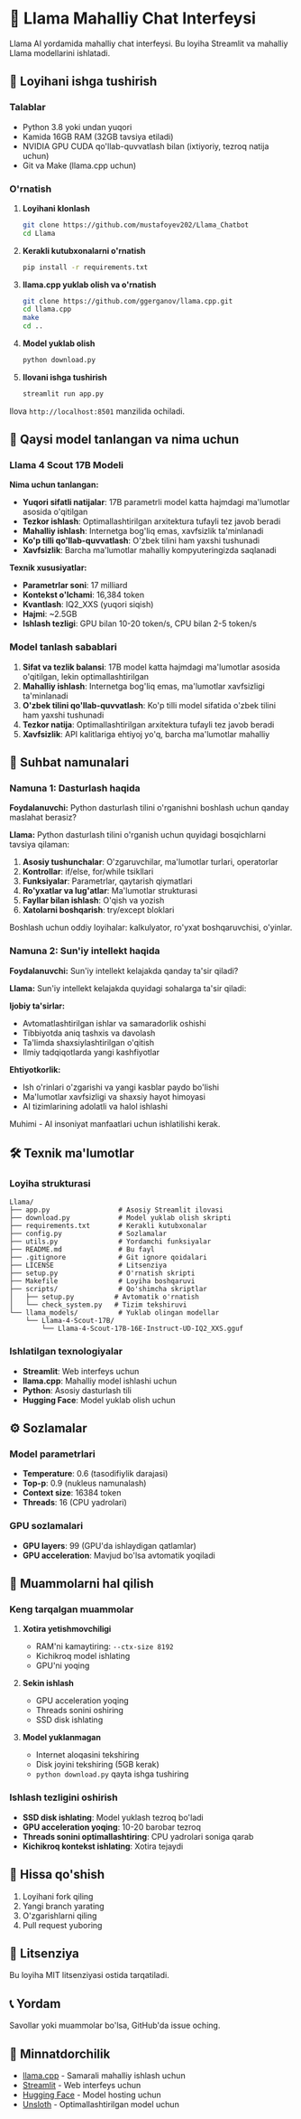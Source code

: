 # 🦙 Llama Mahalliy Chat Interfeysi

Llama AI yordamida mahalliy chat interfeysi. Bu loyiha Streamlit va mahalliy Llama modellarini ishlatadi.

## 🚀 Loyihani ishga tushirish

### Talablar

- Python 3.8 yoki undan yuqori
- Kamida 16GB RAM (32GB tavsiya etiladi)
- NVIDIA GPU CUDA qo'llab-quvvatlash bilan (ixtiyoriy, tezroq natija uchun)
- Git va Make (llama.cpp uchun)

### O'rnatish

1. **Loyihani klonlash**
   ```bash
   git clone https://github.com/mustafoyev202/Llama_Chatbot
   cd Llama
   ```

2. **Kerakli kutubxonalarni o'rnatish**
   ```bash
   pip install -r requirements.txt
   ```

3. **llama.cpp yuklab olish va o'rnatish**
   ```bash
   git clone https://github.com/ggerganov/llama.cpp.git
   cd llama.cpp
   make
   cd ..
   ```

4. **Model yuklab olish**
   ```bash
   python download.py
   ```

5. **Ilovani ishga tushirish**
   ```bash
   streamlit run app.py
   ```

Ilova `http://localhost:8501` manzilida ochiladi.

## 🤖 Qaysi model tanlangan va nima uchun

### Llama 4 Scout 17B Modeli

**Nima uchun tanlangan:**
- **Yuqori sifatli natijalar**: 17B parametrli model katta hajmdagi ma'lumotlar asosida o'qitilgan
- **Tezkor ishlash**: Optimallashtirilgan arxitektura tufayli tez javob beradi
- **Mahalliy ishlash**: Internetga bog'liq emas, xavfsizlik ta'minlanadi
- **Ko'p tilli qo'llab-quvvatlash**: O'zbek tilini ham yaxshi tushunadi
- **Xavfsizlik**: Barcha ma'lumotlar mahalliy kompyuteringizda saqlanadi

**Texnik xususiyatlar:**
- **Parametrlar soni**: 17 milliard
- **Kontekst o'lchami**: 16,384 token
- **Kvantlash**: IQ2_XXS (yuqori siqish)
- **Hajmi**: ~2.5GB
- **Ishlash tezligi**: GPU bilan 10-20 token/s, CPU bilan 2-5 token/s

### Model tanlash sabablari

1. **Sifat va tezlik balansi**: 17B model katta hajmdagi ma'lumotlar asosida o'qitilgan, lekin optimallashtirilgan
2. **Mahalliy ishlash**: Internetga bog'liq emas, ma'lumotlar xavfsizligi ta'minlanadi
3. **O'zbek tilini qo'llab-quvvatlash**: Ko'p tilli model sifatida o'zbek tilini ham yaxshi tushunadi
4. **Tezkor natija**: Optimallashtirilgan arxitektura tufayli tez javob beradi
5. **Xavfsizlik**: API kalitlariga ehtiyoj yo'q, barcha ma'lumotlar mahalliy

## 💬 Suhbat namunalari

### Namuna 1: Dasturlash haqida

**Foydalanuvchi:** Python dasturlash tilini o'rganishni boshlash uchun qanday maslahat berasiz?

**Llama:** Python dasturlash tilini o'rganish uchun quyidagi bosqichlarni tavsiya qilaman:

1. **Asosiy tushunchalar**: O'zgaruvchilar, ma'lumotlar turlari, operatorlar
2. **Kontrollar**: if/else, for/while tsikllari
3. **Funksiyalar**: Parametrlar, qaytarish qiymatlari
4. **Ro'yxatlar va lug'atlar**: Ma'lumotlar strukturasi
5. **Fayllar bilan ishlash**: O'qish va yozish
6. **Xatolarni boshqarish**: try/except bloklari

Boshlash uchun oddiy loyihalar: kalkulyator, ro'yxat boshqaruvchisi, o'yinlar.

### Namuna 2: Sun'iy intellekt haqida

**Foydalanuvchi:** Sun'iy intellekt kelajakda qanday ta'sir qiladi?

**Llama:** Sun'iy intellekt kelajakda quyidagi sohalarga ta'sir qiladi:

**Ijobiy ta'sirlar:**
- Avtomatlashtirilgan ishlar va samaradorlik oshishi
- Tibbiyotda aniq tashxis va davolash
- Ta'limda shaxsiylashtirilgan o'qitish
- Ilmiy tadqiqotlarda yangi kashfiyotlar

**Ehtiyotkorlik:**
- Ish o'rinlari o'zgarishi va yangi kasblar paydo bo'lishi
- Ma'lumotlar xavfsizligi va shaxsiy hayot himoyasi
- AI tizimlarining adolatli va halol ishlashi

Muhimi - AI insoniyat manfaatlari uchun ishlatilishi kerak.

## 🛠️ Texnik ma'lumotlar

### Loyiha strukturasi
```
Llama/
├── app.py                 # Asosiy Streamlit ilovasi
├── download.py            # Model yuklab olish skripti
├── requirements.txt       # Kerakli kutubxonalar
├── config.py              # Sozlamalar
├── utils.py               # Yordamchi funksiyalar
├── README.md              # Bu fayl
├── .gitignore             # Git ignore qoidalari
├── LICENSE                # Litsenziya
├── setup.py               # O'rnatish skripti
├── Makefile               # Loyiha boshqaruvi
├── scripts/               # Qo'shimcha skriptlar
│   ├── setup.py          # Avtomatik o'rnatish
│   └── check_system.py   # Tizim tekshiruvi
└── llama_models/          # Yuklab olingan modellar
    └── Llama-4-Scout-17B/
        └── Llama-4-Scout-17B-16E-Instruct-UD-IQ2_XXS.gguf
```

### Ishlatilgan texnologiyalar
- **Streamlit**: Web interfeys uchun
- **llama.cpp**: Mahalliy model ishlashi uchun
- **Python**: Asosiy dasturlash tili
- **Hugging Face**: Model yuklab olish uchun

## ⚙️ Sozlamalar

### Model parametrlari
- **Temperature**: 0.6 (tasodifiylik darajasi)
- **Top-p**: 0.9 (nukleus namunalash)
- **Context size**: 16384 token
- **Threads**: 16 (CPU yadrolari)

### GPU sozlamalari
- **GPU layers**: 99 (GPU'da ishlaydigan qatlamlar)
- **GPU acceleration**: Mavjud bo'lsa avtomatik yoqiladi

## 🐛 Muammolarni hal qilish

### Keng tarqalgan muammolar

1. **Xotira yetishmovchiligi**
   - RAM'ni kamaytiring: `--ctx-size 8192`
   - Kichikroq model ishlating
   - GPU'ni yoqing

2. **Sekin ishlash**
   - GPU acceleration yoqing
   - Threads sonini oshiring
   - SSD disk ishlating

3. **Model yuklanmagan**
   - Internet aloqasini tekshiring
   - Disk joyini tekshiring (5GB kerak)
   - `python download.py` qayta ishga tushiring

### Ishlash tezligini oshirish

- **SSD disk ishlating**: Model yuklash tezroq bo'ladi
- **GPU acceleration yoqing**: 10-20 barobar tezroq
- **Threads sonini optimallashtiring**: CPU yadrolari soniga qarab
- **Kichikroq kontekst ishlating**: Xotira tejaydi

## 🤝 Hissa qo'shish

1. Loyihani fork qiling
2. Yangi branch yarating
3. O'zgarishlarni qiling
4. Pull request yuboring

## 📄 Litsenziya

Bu loyiha MIT litsenziyasi ostida tarqatiladi.

## 📞 Yordam

Savollar yoki muammolar bo'lsa, GitHub'da issue oching.

## 🙏 Minnatdorchilik

- [llama.cpp](https://github.com/ggerganov/llama.cpp) - Samarali mahalliy ishlash uchun
- [Streamlit](https://streamlit.io/) - Web interfeys uchun
- [Hugging Face](https://huggingface.co/) - Model hosting uchun
- [Unsloth](https://github.com/unslothai) - Optimallashtirilgan model uchun 
